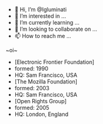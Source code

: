 - 👋 Hi, I’m @Igluminati
- 👀 I’m interested in ...
- 🌱 I’m currently learning ...
- 💞️ I’m looking to collaborate on ...
- 📫 How to reach me ...

<!---
Igluminati/Igluminati is a ✨ special ✨ repository because its `README.md` (this file) appears on your GitHub profile.
You can click the Preview link to take a look at your changes.
--->
~oi~

* [Electronic Frontier Foundation]
*   formed: 1990
*   HQ: Sam Francisco, USA
* [The Mozilla Foundation]
*   formed: 2003
*   HQ: Sam Francisco, USA
* [Open Rights Group]
*   formed: 2005
*   HQ: London, England

